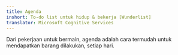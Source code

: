 ```yaml
---
title: Agenda
inshort: To-do list untuk hidup & bekerja [Wunderlist]
translator: Microsoft Cognitive Services
---
```


Dari pekerjaan untuk bermain, agenda adalah cara termudah untuk mendapatkan barang dilakukan, setiap hari.



